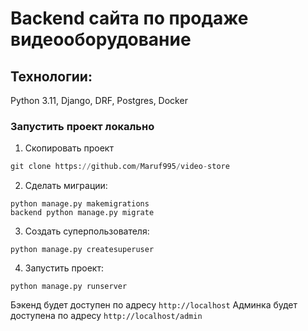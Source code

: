 # Backend сайта по продаже видеооборудование


## Технологии:
Python 3.11, Django, DRF, Postgres, Docker

### Запустить проект локально
1. Скопировать проект
```python
git clone https://github.com/Maruf995/video-store
```

2. Сделать миграции:
```
python manage.py makemigrations
backend python manage.py migrate
```
3. Создать суперпользователя:
```
python manage.py createsuperuser
```
4. Запустить проект:
```
python manage.py runserver
```

Бэкенд будет доступен по адресу `http://localhost`
Админка будет доступена по адресу `http://localhost/admin`

